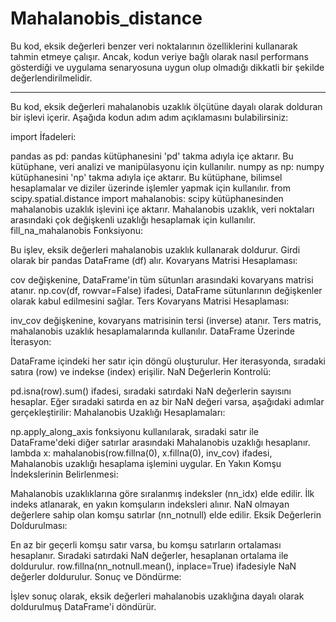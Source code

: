 # Mahalanobis_distance
Bu kod, eksik değerleri benzer veri noktalarının özelliklerini kullanarak tahmin etmeye çalışır. Ancak, kodun veriye bağlı olarak nasıl performans gösterdiği ve uygulama senaryosuna uygun olup olmadığı dikkatli bir şekilde değerlendirilmelidir.
_____________________________________________________________________
Bu kod, eksik değerleri mahalanobis uzaklık ölçütüne dayalı olarak dolduran bir işlevi içerir. Aşağıda kodun adım adım açıklamasını bulabilirsiniz:

import İfadeleri:

pandas as pd: pandas kütüphanesini 'pd' takma adıyla içe aktarır. Bu kütüphane, veri analizi ve manipülasyonu için kullanılır.
numpy as np: numpy kütüphanesini 'np' takma adıyla içe aktarır. Bu kütüphane, bilimsel hesaplamalar ve diziler üzerinde işlemler yapmak için kullanılır.
from scipy.spatial.distance import mahalanobis: scipy kütüphanesinden mahalanobis uzaklık işlevini içe aktarır. Mahalanobis uzaklık, veri noktaları arasındaki çok değişkenli uzaklığı hesaplamak için kullanılır.
fill_na_mahalanobis Fonksiyonu:

Bu işlev, eksik değerleri mahalanobis uzaklık kullanarak doldurur.
Girdi olarak bir pandas DataFrame (df) alır.
Kovaryans Matrisi Hesaplaması:

cov değişkenine, DataFrame'in tüm sütunları arasındaki kovaryans matrisi atanır.
np.cov(df, rowvar=False) ifadesi, DataFrame sütunlarının değişkenler olarak kabul edilmesini sağlar.
Ters Kovaryans Matrisi Hesaplaması:

inv_cov değişkenine, kovaryans matrisinin tersi (inverse) atanır.
Ters matris, mahalanobis uzaklık hesaplamalarında kullanılır.
DataFrame Üzerinde İterasyon:

DataFrame içindeki her satır için döngü oluşturulur.
Her iterasyonda, sıradaki satıra (row) ve indekse (index) erişilir.
NaN Değerlerin Kontrolü:

pd.isna(row).sum() ifadesi, sıradaki satırdaki NaN değerlerin sayısını hesaplar.
Eğer sıradaki satırda en az bir NaN değeri varsa, aşağıdaki adımlar gerçekleştirilir:
Mahalanobis Uzaklığı Hesaplamaları:

np.apply_along_axis fonksiyonu kullanılarak, sıradaki satır ile DataFrame'deki diğer satırlar arasındaki Mahalanobis uzaklığı hesaplanır.
lambda x: mahalanobis(row.fillna(0), x.fillna(0), inv_cov) ifadesi, Mahalanobis uzaklığı hesaplama işlemini uygular.
En Yakın Komşu İndekslerinin Belirlenmesi:

Mahalanobis uzaklıklarına göre sıralanmış indeksler (nn_idx) elde edilir.
İlk indeks atlanarak, en yakın komşuların indeksleri alınır.
NaN olmayan değerlere sahip olan komşu satırlar (nn_notnull) elde edilir.
Eksik Değerlerin Doldurulması:

En az bir geçerli komşu satır varsa, bu komşu satırların ortalaması hesaplanır.
Sıradaki satırdaki NaN değerler, hesaplanan ortalama ile doldurulur.
row.fillna(nn_notnull.mean(), inplace=True) ifadesiyle NaN değerler doldurulur.
Sonuç ve Döndürme:

İşlev sonuç olarak, eksik değerleri mahalanobis uzaklığına dayalı olarak doldurulmuş DataFrame'i döndürür.
